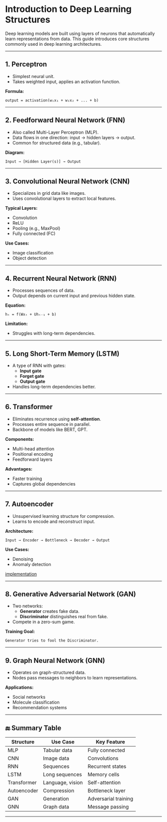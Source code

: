 # Introduction to Deep Learning Structures

Deep learning models are built using layers of neurons that automatically learn representations from data. This guide introduces core structures commonly used in deep learning architectures.

---

## 1. Perceptron

- Simplest neural unit.
- Takes weighted input, applies an activation function.

**Formula:**

```
output = activation(w₁x₁ + w₂x₂ + ... + b)
```

---

## 2. Feedforward Neural Network (FNN)

- Also called Multi-Layer Perceptron (MLP).
- Data flows in one direction: input → hidden layers → output.
- Common for structured data (e.g., tabular).

**Diagram:**

```
Input → [Hidden Layer(s)] → Output
```

---

## 3. Convolutional Neural Network (CNN)

- Specializes in grid data like images.
- Uses convolutional layers to extract local features.

**Typical Layers:**

- Convolution
- ReLU
- Pooling (e.g., MaxPool)
- Fully connected (FC)

**Use Cases:**

- Image classification
- Object detection

---

## 4. Recurrent Neural Network (RNN)

- Processes sequences of data.
- Output depends on current input and previous hidden state.

**Equation:**

```
hₜ = f(Wxₜ + Uhₜ₋₁ + b)
```

**Limitation:**

- Struggles with long-term dependencies.

---

## 5. Long Short-Term Memory (LSTM)

- A type of RNN with gates:
  - **Input gate**
  - **Forget gate**
  - **Output gate**
- Handles long-term dependencies better.

---

## 6. Transformer

- Eliminates recurrence using **self-attention**.
- Processes entire sequence in parallel.
- Backbone of models like BERT, GPT.

**Components:**

- Multi-head attention
- Positional encoding
- Feedforward layers

**Advantages:**

- Faster training
- Captures global dependencies

---

## 7. Autoencoder 

- Unsupervised learning structure for compression.
- Learns to encode and reconstruct input.

**Architecture:**

```
Input → Encoder → Bottleneck → Decoder → Output
```

**Use Cases:**

- Denoising
- Anomaly detection

[implementation](./code/autoencoder.md)

---

## 8. Generative Adversarial Network (GAN)

- Two networks:
  - **Generator** creates fake data.
  - **Discriminator** distinguishes real from fake.
- Compete in a zero-sum game.

**Training Goal:**

```
Generator tries to fool the Discriminator.
```

---

## 9. Graph Neural Network (GNN)

- Operates on graph-structured data.
- Nodes pass messages to neighbors to learn representations.

**Applications:**

- Social networks
- Molecule classification
- Recommendation systems

---

## 🔚 Summary Table

| Structure     | Use Case         | Key Feature             |
|---------------|------------------|--------------------------|
| MLP           | Tabular data     | Fully connected          |
| CNN           | Image data       | Convolutions             |
| RNN           | Sequences        | Recurrent states         |
| LSTM          | Long sequences   | Memory cells             |
| Transformer   | Language, vision | Self-attention           |
| Autoencoder   | Compression      | Bottleneck layer         |
| GAN           | Generation       | Adversarial training     |
| GNN           | Graph data       | Message passing          |

---
